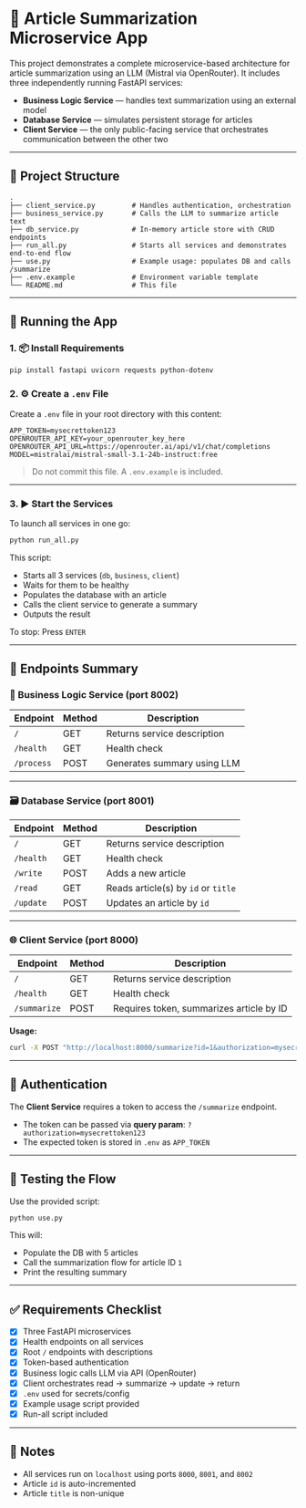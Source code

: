# 🧠 Article Summarization Microservice App

This project demonstrates a complete microservice-based architecture for article summarization using an LLM (Mistral via OpenRouter). It includes three independently running FastAPI services:

- **Business Logic Service** — handles text summarization using an external model
- **Database Service** — simulates persistent storage for articles
- **Client Service** — the only public-facing service that orchestrates communication between the other two

---

## 📁 Project Structure

```
.
├── client_service.py         # Handles authentication, orchestration
├── business_service.py       # Calls the LLM to summarize article text
├── db_service.py             # In-memory article store with CRUD endpoints
├── run_all.py                # Starts all services and demonstrates end-to-end flow
├── use.py                    # Example usage: populates DB and calls /summarize
├── .env.example              # Environment variable template
└── README.md                 # This file
```

---

## 🚀 Running the App

### 1. 📦 Install Requirements

```bash
pip install fastapi uvicorn requests python-dotenv
```

### 2. ⚙️ Create a `.env` File

Create a `.env` file in your root directory with this content:

```env
APP_TOKEN=mysecrettoken123
OPENROUTER_API_KEY=your_openrouter_key_here
OPENROUTER_API_URL=https://openrouter.ai/api/v1/chat/completions
MODEL=mistralai/mistral-small-3.1-24b-instruct:free
```

> Do not commit this file. A `.env.example` is included.

---

### 3. ▶️ Start the Services

To launch all services in one go:

```bash
python run_all.py
```

This script:
- Starts all 3 services (`db`, `business`, `client`)
- Waits for them to be healthy
- Populates the database with an article
- Calls the client service to generate a summary
- Outputs the result

To stop: Press `ENTER`

---

## 🔗 Endpoints Summary

### 🧠 Business Logic Service (port 8002)
| Endpoint       | Method | Description                       |
|----------------|--------|-----------------------------------|
| `/`            | GET    | Returns service description       |
| `/health`      | GET    | Health check                      |
| `/process`     | POST   | Generates summary using LLM       |

---

### 🗃️ Database Service (port 8001)
| Endpoint       | Method | Description                           |
|----------------|--------|---------------------------------------|
| `/`            | GET    | Returns service description           |
| `/health`      | GET    | Health check                          |
| `/write`       | POST   | Adds a new article                    |
| `/read`        | GET    | Reads article(s) by `id` or `title`   |
| `/update`      | POST   | Updates an article by `id`            |

---

### 🌐 Client Service (port 8000)
| Endpoint       | Method | Description                              |
|----------------|--------|------------------------------------------|
| `/`            | GET    | Returns service description              |
| `/health`      | GET    | Health check                             |
| `/summarize`   | POST   | Requires token, summarizes article by ID |

**Usage:**
```bash
curl -X POST "http://localhost:8000/summarize?id=1&authorization=mysecrettoken123"
```

---

## 🔐 Authentication

The **Client Service** requires a token to access the `/summarize` endpoint.

- The token can be passed via **query param**: `?authorization=mysecrettoken123`
- The expected token is stored in `.env` as `APP_TOKEN`

---

## 🧪 Testing the Flow

Use the provided script:
```bash
python use.py
```
This will:
- Populate the DB with 5 articles
- Call the summarization flow for article ID `1`
- Print the resulting summary

---

## ✅ Requirements Checklist

- [x] Three FastAPI microservices
- [x] Health endpoints on all services
- [x] Root `/` endpoints with descriptions
- [x] Token-based authentication
- [x] Business logic calls LLM via API (OpenRouter)
- [x] Client orchestrates read → summarize → update → return
- [x] `.env` used for secrets/config
- [x] Example usage script provided
- [x] Run-all script included

---

## 📌 Notes

- All services run on `localhost` using ports `8000`, `8001`, and `8002`
- Article `id` is auto-incremented
- Article `title` is non-unique
